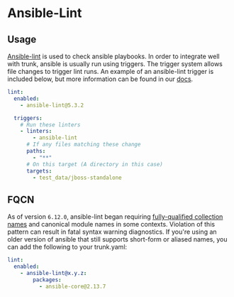 # Ansible-Lint

## Usage

[Ansible-lint](https://github.com/ansible/ansible-lint) is used to check ansible playbooks. In order
to integrate well with trunk, ansible is usually run using triggers. The trigger system allows file
changes to trigger lint runs. An example of an ansible-lint trigger is included below, but more
information can be found in our [docs](https://docs.trunk.io/docs/check-config#trigger-rules).

```yaml
lint:
  enabled:
    - ansible-lint@5.3.2

  triggers:
    # Run these linters
    - linters:
        - ansible-lint
      # If any files matching these change
      paths:
        - "**"
      # On this target (A directory in this case)
      targets:
        - test_data/jboss-standalone
```

## FQCN

As of version `6.12.0`, ansible-lint began requiring
[fully-qualified collection names](https://ansible-lint.readthedocs.io/rules/fqcn/) and canonical
module names in some contexts. Violation of this pattern can result in fatal syntax warning
diagnostics. If you're using an older version of ansible that still supports short-form or aliased
names, you can add the following to your trunk.yaml:

```yaml
lint:
  enabled:
    - ansible-lint@x.y.z:
        packages:
          - ansible-core@2.13.7
```
